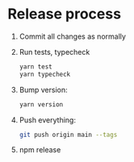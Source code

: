 # Release process

1. Commit all changes as normally
2. Run tests, typecheck

   ```sh
   yarn test
   yarn typecheck
   ```

3. Bump version:

   ```sh
   yarn version
   ```

4. Push everything:

   ```sh
   git push origin main --tags
   ```

5. npm release
